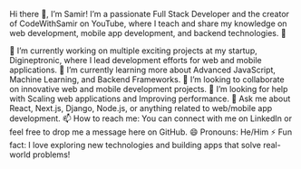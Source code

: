 Hi there 👋, I’m Samir!
I’m a passionate Full Stack Developer and the creator of CodeWithSamir on YouTube, where I teach and share my knowledge on web development, mobile app development, and backend technologies. 🚀

🔭 I’m currently working on multiple exciting projects at my startup, Digineptronic, where I lead development efforts for web and mobile applications.
🌱 I’m currently learning more about Advanced JavaScript, Machine Learning, and Backend Frameworks.
👯 I’m looking to collaborate on innovative web and mobile development projects.
🤔 I’m looking for help with Scaling web applications and Improving performance.
💬 Ask me about React, Next.js, Django, Node.js, or anything related to web/mobile app development.
📫 How to reach me: You can connect with me on LinkedIn or feel free to drop me a message here on GitHub.
😄 Pronouns: He/Him
⚡ Fun fact: I love exploring new technologies and building apps that solve real-world problems!
